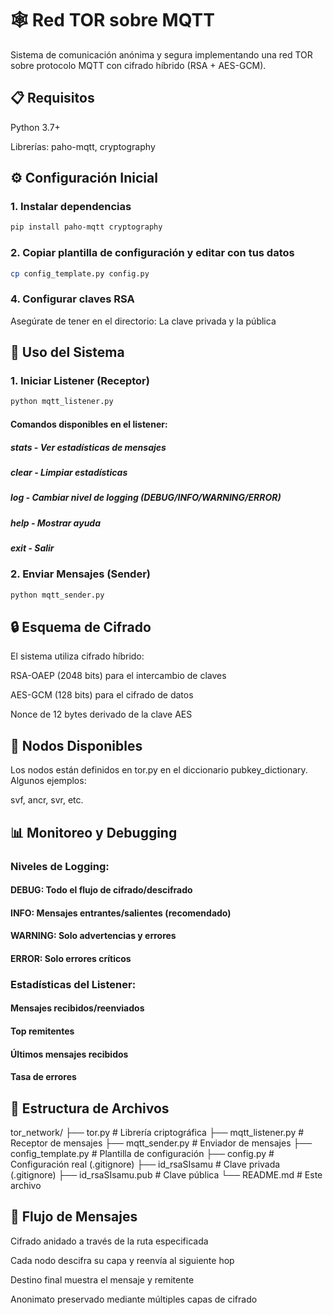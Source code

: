 # 🕸️ Red TOR sobre MQTT
Sistema de comunicación anónima y segura implementando una red TOR sobre protocolo MQTT con cifrado híbrido (RSA + AES-GCM).

## 📋 Requisitos
Python 3.7+

Librerías: paho-mqtt, cryptography

## ⚙️ Configuración Inicial
### 1. Instalar dependencias
```bash
pip install paho-mqtt cryptography
```
### 2. Copiar plantilla de configuración y editar con tus datos
```bash
cp config_template.py config.py
```
### 4. Configurar claves RSA
Asegúrate de tener en el directorio:
La clave privada y la pública

## 🚀 Uso del Sistema
### 1. Iniciar Listener (Receptor)
```bash
python mqtt_listener.py
```
#### Comandos disponibles en el listener:

##### stats - Ver estadísticas de mensajes

##### clear - Limpiar estadísticas

##### log - Cambiar nivel de logging (DEBUG/INFO/WARNING/ERROR)

##### help - Mostrar ayuda

##### exit - Salir

### 2. Enviar Mensajes (Sender)
```bash
python mqtt_sender.py
```

## 🔒 Esquema de Cifrado
El sistema utiliza cifrado híbrido:

RSA-OAEP (2048 bits) para el intercambio de claves

AES-GCM (128 bits) para el cifrado de datos

Nonce de 12 bytes derivado de la clave AES


## 🎯 Nodos Disponibles
Los nodos están definidos en tor.py en el diccionario pubkey_dictionary. Algunos ejemplos:

svf, ancr, svr, etc.

## 📊 Monitoreo y Debugging
### Niveles de Logging:
#### DEBUG: Todo el flujo de cifrado/descifrado

#### INFO: Mensajes entrantes/salientes (recomendado)

#### WARNING: Solo advertencias y errores

#### ERROR: Solo errores críticos

### Estadísticas del Listener:
#### Mensajes recibidos/reenviados

#### Top remitentes

#### Últimos mensajes recibidos

#### Tasa de errores



## 📁 Estructura de Archivos
tor_network/
├── tor.py                 # Librería criptográfica
├── mqtt_listener.py       # Receptor de mensajes
├── mqtt_sender.py         # Enviador de mensajes
├── config_template.py     # Plantilla de configuración
├── config.py             # Configuración real (.gitignore)
├── id_rsaSIsamu          # Clave privada (.gitignore)
├── id_rsaSIsamu.pub      # Clave pública
└── README.md             # Este archivo

## 🔄 Flujo de Mensajes
Cifrado anidado a través de la ruta especificada

Cada nodo descifra su capa y reenvía al siguiente hop

Destino final muestra el mensaje y remitente

Anonimato preservado mediante múltiples capas de cifrado
